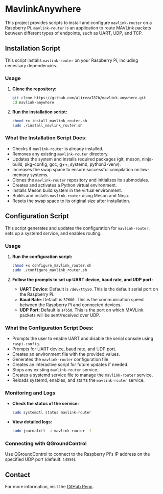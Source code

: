 # MavlinkAnywhere

This project provides scripts to install and configure `mavlink-router` on a Raspberry Pi. `mavlink-router` is an application to route MAVLink packets between different types of endpoints, such as UART, UDP, and TCP.

## Installation Script

This script installs `mavlink-router` on your Raspberry Pi, including necessary dependencies.

### Usage

1. **Clone the repository:**
   ```sh
   git clone https://github.com/alireza787b/mavlink-anywhere.git
   cd mavlink-anywhere
   ```

2. **Run the installation script:**
   ```sh
   chmod +x install_mavlink_router.sh
   sudo ./install_mavlink_router.sh
   ```

### What the Installation Script Does:

- Checks if `mavlink-router` is already installed.
- Removes any existing `mavlink-router` directory.
- Updates the system and installs required packages (git, meson, ninja-build, pkg-config, gcc, g++, systemd, python3-venv).
- Increases the swap space to ensure successful compilation on low-memory systems.
- Clones the `mavlink-router` repository and initializes its submodules.
- Creates and activates a Python virtual environment.
- Installs Meson build system in the virtual environment.
- Builds and installs `mavlink-router` using Meson and Ninja.
- Resets the swap space to its original size after installation.

## Configuration Script

This script generates and updates the configuration for `mavlink-router`, sets up a systemd service, and enables routing.

### Usage

1. **Run the configuration script:**
   ```sh
   chmod +x configure_mavlink_router.sh
   sudo ./configure_mavlink_router.sh
   ```

2. **Follow the prompts to set up UART device, baud rate, and UDP port:**
   - **UART Device**: Default is `/dev/ttyS0`. This is the default serial port on the Raspberry Pi.
   - **Baud Rate**: Default is `57600`. This is the communication speed between the Raspberry Pi and connected devices.
   - **UDP Port**: Default is `14550`. This is the port on which MAVLink packets will be sent/received over UDP.

### What the Configuration Script Does:

- Prompts the user to enable UART and disable the serial console using `raspi-config`.
- Prompts for UART device, baud rate, and UDP port.
- Creates an environment file with the provided values.
- Generates the `mavlink-router` configuration file.
- Creates an interactive script for future updates if needed.
- Stops any existing `mavlink-router` service.
- Creates a systemd service file to manage the `mavlink-router` service.
- Reloads systemd, enables, and starts the `mavlink-router` service.

### Monitoring and Logs

- **Check the status of the service:**
  ```sh
  sudo systemctl status mavlink-router
  ```
- **View detailed logs:**
  ```sh
  sudo journalctl -u mavlink-router -f
  ```

### Connecting with QGroundControl

Use QGroundControl to connect to the Raspberry Pi's IP address on the specified UDP port (default: `14550`).

## Contact

For more information, visit the [GitHub Repo](https://github.com/alireza787b/mavlink-anywhere).
```
